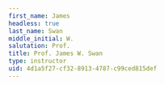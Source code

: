 ```yaml
---
first_name: James
headless: true
last_name: Swan
middle_initial: W.
salutation: Prof.
title: Prof. James W. Swan
type: instructor
uid: 4d1a5f27-cf32-8913-4787-c99ced815def
---
```

